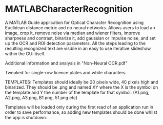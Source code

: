 # MATLABCharacterRecognition
A MATLAB Guide application for Optical Character Recognition using Euclidean distance metric and no neural networks.
Allows users to load an image, crop it, remove noise via median and wiener filters,
improve sharpness and contrast, binarize it, add gaussian or impulse noise, and set up the OCR and ROI detection parameters.
All the steps leading to the resulting recognized text are visible in an easy to use iterative slideshow within the GUI itself.

Additional information and analysis in "Non-Neural OCR.pdf"

Tweaked for single-row licence plates and white characters.

TEMPLATES:
Templates should ideally be 20 pixels wide, 40 pixels high and binarized. They should be .png and named XY where
the X is the symbol on the template and Y the number of the template for that symbol. (A1.png, A2.png, A3.png, B1.png, 51.png etc)

Templates will be loaded only during the first read of an application run in order to save performance, so adding new templates should be done whilst the app is shutdown.
